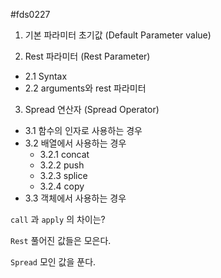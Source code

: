 #fds0227
1. 기본 파라미터 초기값 (Default Parameter value)

2. Rest 파라미터 (Rest Parameter)

  - 2.1 Syntax
  - 2.2 arguments와 rest 파라미터

3. Spread 연산자 (Spread Operator)

  - 3.1 함수의 인자로 사용하는 경우
  - 3.2 배열에서 사용하는 경우
    - 3.2.1 concat
    - 3.2.2 push
    - 3.2.3 splice
    - 3.2.4 copy
  - 3.3 객체에서 사용하는 경우

`call` 과 `apply` 의 차이는?

`Rest` 풀어진 값들은 모은다.

`Spread` 모인 값을 푼다.